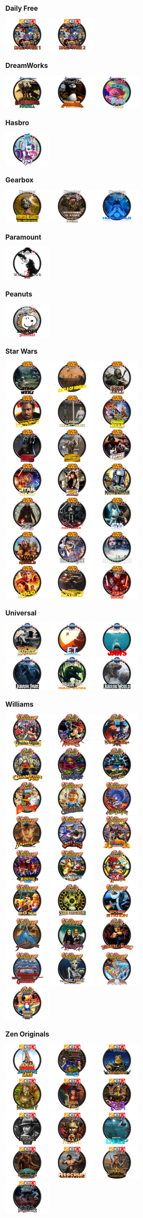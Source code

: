 ## Daily Free
<img width="136" height="103" src="Media/Docklet%20Wheels/TblDaily1.png"> <img width="136" height="103" src="Media/Docklet%20Wheels/TblDaily2.png">

## DreamWorks
<img width="136" height="103" src="Media/Docklet%20Wheels/TblDragonsPinball.png"> <img width="136" height="103" src="Media/Docklet%20Wheels/TblKungFuPandaPinball.png"> <img width="136" height="103" src="Media/Docklet%20Wheels/TblTrollsPinball.png">

## Hasbro
<img width="136" height="103" src="Media/Docklet%20Wheels/TblMyLittlePony.png">

## Gearbox
<img width="136" height="103" src="Media/Docklet%20Wheels/TblBorderlands.png"> <img width="136" height="103" src="Media/Docklet%20Wheels/TblBrotherInArms.png"> <img width="136" height="103" src="Media/Docklet%20Wheels/TblHomeWorld.png">

## Paramount
<img width="136" height="103" src="Media/Docklet%20Wheels/TblWorldWarZ.png">

## Peanuts
<img width="136" height="103" src="Media/Docklet%20Wheels/TblSnoopyPinball.png">

## Star Wars
<img width="136" height="103" src="Media/Docklet%20Wheels/TblSWAhchToIsland.png"> <img width="136" height="103" src="Media/Docklet%20Wheels/TblSWBattleOfMimban.png"> <img width="136" height="103" src="Media/Docklet%20Wheels/TblSWBobaFett.png"> <img width="136" height="103" src="Media/Docklet%20Wheels/TblSWCalrissianChronicles.png"> <img width="136" height="103" src="Media/Docklet%20Wheels/TblSWClassicCollectibles.png"> <img width="136" height="103" src="Media/Docklet%20Wheels/TblSWCloneWars.png"> <img width="136" height="103" src="Media/Docklet%20Wheels/TblSWDarthVader.png"> <img width="136" height="103" src="Media/Docklet%20Wheels/TblSWDroids.png"> <img width="136" height="103" src="Media/Docklet%20Wheels/TblSWEmpireStrikesBack.png"> <img width="136" height="103" src="Media/Docklet%20Wheels/TblSWForceAwakens.png"> <img width="136" height="103" src="Media/Docklet%20Wheels/TblSWHanSolo.png"> <img width="136" height="103" src="Media/Docklet%20Wheels/TblSWMandalorian.png"> <img width="136" height="103" src="Media/Docklet%20Wheels/TblSWMastersOfTheForce.png"> <img width="136" height="103" src="Media/Docklet%20Wheels/TblSWMightOfTheFirstOrder.png"> <img width="136" height="103" src="Media/Docklet%20Wheels/TblSWNewHope.png"> <img width="136" height="103" src="Media/Docklet%20Wheels/TblSWRebels.png"> <img width="136" height="103" src="Media/Docklet%20Wheels/TblSWReturnOfTheJedi.png"> <img width="136" height="103" src="Media/Docklet%20Wheels/TblSWRogueOne.png"> <img width="136" height="103" src="Media/Docklet%20Wheels/TblSWSolo.png"> <img width="136" height="103" src="Media/Docklet%20Wheels/TblSWStarfighterAssault.png"> <img width="136" height="103" src="Media/Docklet%20Wheels/TblSWTheLastJedi.png">

## Universal
<img width="136" height="103" src="Media/Docklet%20Wheels/TblBackToTheFuture.png"> <img width="136" height="103" src="Media/Docklet%20Wheels/TblET.png"> <img width="136" height="103" src="Media/Docklet%20Wheels/TblJaws.png"> <img width="136" height="103" src="Media/Docklet%20Wheels/TblJurassicParkPinball.png"> <img width="136" height="103" src="Media/Docklet%20Wheels/TblJurassicParkPinballMayhem.png"> <img width="136" height="103" src="Media/Docklet%20Wheels/TblJurassicWorld.png">

## Williams
<img width="136" height="103" src="Media/Docklet%20Wheels/TblArabianNights.png"> <img width="136" height="103" src="Media/Docklet%20Wheels/TblAttackFromMars.png"> <img width="136" height="103" src="Media/Docklet%20Wheels/TblBlackRose.png"> <img width="136" height="103" src="Media/Docklet%20Wheels/TblChampionPub.png"> <img width="136" height="103" src="Media/Docklet%20Wheels/TblCirqusVoltaire.png"> <img width="136" height="103" src="Media/Docklet%20Wheels/TblCreatureOfTheBlackLagoon.png"> <img width="136" height="103" src="Media/Docklet%20Wheels/TblDrDude.png"> <img width="136" height="103" src="Media/Docklet%20Wheels/TblFunHouse.png"> <img width="136" height="103" src="Media/Docklet%20Wheels/TblHurricane.png"> <img width="136" height="103" src="Media/Docklet%20Wheels/TblIndianaJones.png"> <img width="136" height="103" src="Media/Docklet%20Wheels/TblJunkYard.png"> <img width="136" height="103" src="Media/Docklet%20Wheels/TblMedievalMadness.png"> <img width="136" height="103" src="Media/Docklet%20Wheels/TblMonsterBash.png"> <img width="136" height="103" src="Media/Docklet%20Wheels/TblNoGoodGofers.png"> <img width="136" height="103" src="Media/Docklet%20Wheels/TblPartyZone.png"> <img width="136" height="103" src="Media/Docklet%20Wheels/TblRoadShow.png"> <img width="136" height="103" src="Media/Docklet%20Wheels/TblSafeCracker.png"> <img width="136" height="103" src="Media/Docklet%20Wheels/TblSpaceStation.png"> <img width="136" height="103" src="Media/Docklet%20Wheels/TblSwordsOfFury.png"> <img width="136" height="103" src="Media/Docklet%20Wheels/TblTheAddamsFamily.png"> <img width="136" height="103" src="Media/Docklet%20Wheels/TblTheatreOfMagic.png"> <img width="136" height="103" src="Media/Docklet%20Wheels/TblTheGetAway.png"> <img width="136" height="103" src="Media/Docklet%20Wheels/TblTheMachineBrideOfPinBot.png"> <img width="136" height="103" src="Media/Docklet%20Wheels/TblWhiteWater.png"> <img width="136" height="103" src="Media/Docklet%20Wheels/TblWorldCupSoccer.png">

## Zen Originals
<img width="136" height="103" src="Media/Docklet%20Wheels/TblAdventureLand.png"> <img width="136" height="103" src="Media/Docklet%20Wheels/TblBioLab.png"> <img width="136" height="103" src="Media/Docklet%20Wheels/TblCastleStorm.png"> <img width="136" height="103" src="Media/Docklet%20Wheels/TblCurseOfTheMummy.png"> <img width="136" height="103" src="Media/Docklet%20Wheels/TblGrimTales.png"> <img width="136" height="103" src="Media/Docklet%20Wheels/TblPasha.png"> <img width="136" height="103" src="Media/Docklet%20Wheels/TblPinballNoir.png"> <img width="136" height="103" src="Media/Docklet%20Wheels/TblRome.png"> <img width="136" height="103" src="Media/Docklet%20Wheels/TblSecretsOfTheDeep.png"> <img width="136" height="103" src="Media/Docklet%20Wheels/TblSkyPirates.png"> <img width="136" height="103" src="Media/Docklet%20Wheels/TblSonOfZeus.png"> <img width="136" height="103" src="Media/Docklet%20Wheels/TblWildWest.png"> <img width="136" height="103" src="Media/Docklet%20Wheels/TblWrathOfTheElderGods.png">
